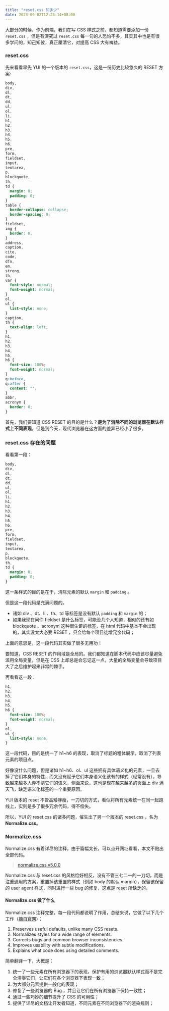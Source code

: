 ```yaml
---
title: "reset.css 知多少"
date: 2023-09-02T12:23:14+08:00
---
```


大部分的时候，作为前端，我们在写 CSS 样式之前，都知道需要添加一份 `reset.css` ，但是有深究过 `reset.css` 每一句的人恐怕不多，其实其中也是有很多学问的，知己知彼，真正厘清它，对提高 CSS 大有裨益。

### reset.css

先来看看早先 YUI 的一个版本的 `reset.css`，这是一份历史比较悠久的 RESET 方案:

```css
body,
div,
dl,
dt,
dd,
ul,
ol,
li,
h1,
h2,
h3,
h4,
h5,
h6,
pre,
form,
fieldset,
input,
textarea,
p,
blockquote,
th,
td {
  margin: 0;
  padding: 0;
}
table {
  border-collapse: collapse;
  border-spacing: 0;
}
fieldset,
img {
  border: 0;
}
address,
caption,
cite,
code,
dfn,
em,
strong,
th,
var {
  font-style: normal;
  font-weight: normal;
}
ol,
ul {
  list-style: none;
}
caption,
th {
  text-align: left;
}
h1,
h2,
h3,
h4,
h5,
h6 {
  font-size: 100%;
  font-weight: normal;
}
q:before,
q:after {
  content: "";
}
abbr,
acronym {
  border: 0;
}
```

首先，我们要知道 CSS RESET 的目的是什么？**是为了消除不同的浏览器在默认样式上不同表现**，但是到今天，现代浏览器在这方面的差异已经小了很多。

### reset.css 存在的问题

看看第一段：

```css
body,
div,
dl,
dt,
dd,
ul,
ol,
li,
h1,
h2,
h3,
h4,
h5,
h6,
pre,
form,
fieldset,
input,
textarea,
p,
blockquote,
th,
td {
  margin: 0;
  padding: 0;
}
```

这一条样式的目的是在于，清除元素的默认 `margin` 和 `padding` 。

但是这一段代码是充满问题的。

- 诸如 div 、dt、li 、th、td 等标签是没有默认 `padding` 和 `margin` 的；
- 如果我现在问你 fieldset 是什么标签，可能没几个人知道，相似的还有如 blockquote 、acronym 这种很生僻的标签，在 html 代码中基本不会出现的，其实没太大必要 RESET ，只会给每个项目徒增冗余代码；

上面的意思是，这一段代码其实做了很多无用功！

要知道，CSS RESET 的作用域是全局的。我们都知道在脚本代码中应该尽量避免滥用全局变量，但是在 CSS 上却总是会忘记这一点，大量的全局变量会导致项目大了之后维护起来非常的棘手。

再看看这一段：

```css
h1,
h2,
h3,
h4,
h5,
h6 {
  font-size: 100%;
  font-weight: normal;
}
ol,
ul {
  list-style: none;
}
```

这一段代码，目的是统一了 h1~h6 的表现，取消了标题的粗体展示，取消了列表元素的项目点。

好像没什么问题，但是诸如 h1~h6、ol、ul 这些拥有具体语义化的元素，一旦去掉了它们本身的特性，而又没有赋予它们本身语义化该有的样式（经常没有），导致越来越多人弄不清它们的语义，侧面来说，这也是现在越来越多的页面上 div 满天飞，缺乏语义化标签的一个重要原因。

YUI 版本的 reset 不管高矮胖瘦，一刀切的方式，看似将所有元素统一在同一起跑线上，实则是多了很多冗余代码，得不偿失。

所以，YUI 的 reset.css 的诸多问题，催生出了另一个版本的 reset.css ，名为 **Normalize.css**。

### Normalize.css

Normalize.css 有着详尽的注释，由于篇幅太长，可以点开网址看看，本文不贴出全部代码。

> [normalize.css v5.0.0](https://necolas.github.io/normalize.css/5.0.0/normalize.css)

Normalize.css 与 reset.css 的风格恰好相反，没有不管三七二一的一刀切，而是注重通用的方案，重置掉该重置的样式（例如 body 的默认 margin），保留该保留的 user agent 样式，同时进行一些 bug 的修复，这点是 reset 所缺乏的。

#### Normalize.css 做了什么

Normalize.css 注释完整，每一段代码都说明了作用，总结来说，它做了以下几个工作（[摘自官网](https://github.com/necolas/normalize.css/)）：

1. Preserves useful defaults, unlike many CSS resets.
2. Normalizes styles for a wide range of elements.
3. Corrects bugs and common browser inconsistencies.
4. Improves usability with subtle modifications.
5. Explains what code does using detailed comments.

简单翻译一下，大概是：

1. 统一了一些元素在所有浏览器下的表现，保护有用的浏览器默认样式而不是完全清零它们，让它们在各个浏览器下表现一致；
2. 为大部分元素提供一般化的表现；
3. 修复了一些浏览器的 Bug ，并且让它们在所有浏览器下保持一致性；
4. 通过一些巧妙的细节提升了 CSS 的可用性；
5. 提供了详尽的文档让开发者知道，不同元素在不同浏览器下的渲染规则；
